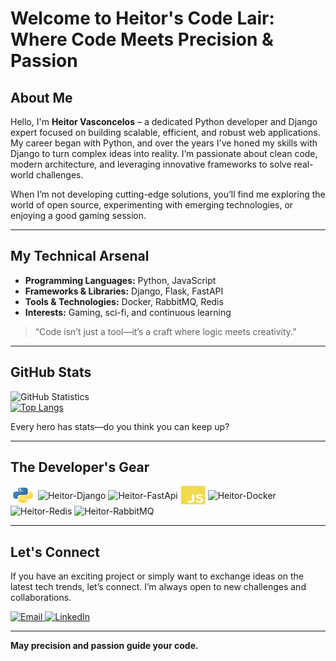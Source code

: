 # Welcome to Heitor's Code Lair: Where Code Meets Precision & Passion

## About Me

Hello, I'm **Heitor Vasconcelos** – a dedicated Python developer and Django expert focused on building scalable, efficient, and robust web applications. My career began with Python, and over the years I've honed my skills with Django to turn complex ideas into reality. I’m passionate about clean code, modern architecture, and leveraging innovative frameworks to solve real-world challenges.

When I’m not developing cutting-edge solutions, you’ll find me exploring the world of open source, experimenting with emerging technologies, or enjoying a good gaming session.

---

## My Technical Arsenal

- **Programming Languages:** Python, JavaScript
- **Frameworks & Libraries:** Django, Flask, FastAPI
- **Tools & Technologies:** Docker, RabbitMQ, Redis
- **Interests:** Gaming, sci-fi, and continuous learning

> “Code isn’t just a tool—it’s a craft where logic meets creativity.”

---

## GitHub Stats

![GitHub Statistics](https://github-readme-stats.vercel.app/api?username=fhva29&show_icons=true&theme=radical)  
[![Top Langs](https://github-readme-stats.vercel.app/api/top-langs/?username=fhva29&layout=compact&theme=radical)](https://github.com/anuraghazra/github-readme-stats)

Every hero has stats—do you think you can keep up?

---

## The Developer's Gear

<div style="display: inline-block;">
  <img align="center" alt="Heitor-Python" height="30" width="40" src="https://raw.githubusercontent.com/devicons/devicon/master/icons/python/python-original.svg">
  <img align="center" alt="Heitor-Django" height="30" width="40" src="https://cdn.jsdelivr.net/gh/devicons/devicon/icons/django/django-plain.svg">
  <img align="center" alt="Heitor-FastApi" height="30" width="40" src="https://cdn.jsdelivr.net/gh/devicons/devicon/icons/fastapi/fastapi-original.svg">
  <img align="center" alt="Heitor-Js" height="30" width="40" src="https://raw.githubusercontent.com/devicons/devicon/master/icons/javascript/javascript-plain.svg">
  <img align="center" alt="Heitor-Docker" height="30" width="40" src="https://cdn.jsdelivr.net/gh/devicons/devicon/icons/docker/docker-original.svg">
  <img align="center" alt="Heitor-Redis" height="30" width="40" src="https://cdn.jsdelivr.net/gh/devicons/devicon/icons/redis/redis-original.svg">
  <img align="center" alt="Heitor-RabbitMQ" height="30" width="40" src="https://cdn.jsdelivr.net/gh/devicons/devicon/icons/rabbitmq/rabbitmq-original.svg">
</div>

---

## Let's Connect

If you have an exciting project or simply want to exchange ideas on the latest tech trends, let’s connect. I’m always open to new challenges and collaborations.

<div>
  <a href="mailto:fhva.dev@gmail.com">
    <img src="https://img.shields.io/badge/-Gmail-%23333?style=for-the-badge&logo=gmail&logoColor=white" alt="Email">
  </a>
  <a href="https://www.linkedin.com/in/heitor-vasconcelos-472028121/" target="_blank">
    <img src="https://img.shields.io/badge/-LinkedIn-%230077B5?style=for-the-badge&logo=linkedin&logoColor=white" alt="LinkedIn">
  </a>
</div>

---

**May precision and passion guide your code.**
